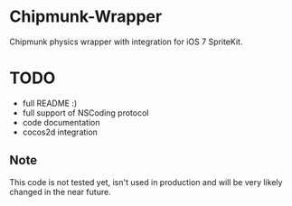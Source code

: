 Chipmunk-Wrapper
================

Chipmunk physics wrapper with integration for iOS 7 SpriteKit.


TODO
====

- full README :)
- full support of NSCoding protocol
- code documentation
- cocos2d integration


Note
----

This code is not tested yet, isn't used in production and will be very likely changed in the near future.
